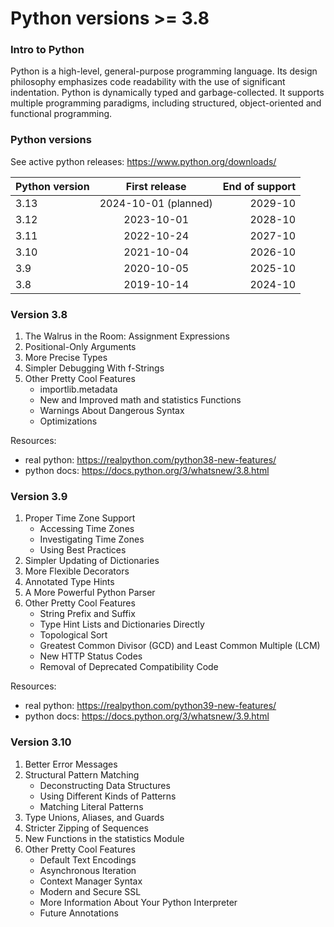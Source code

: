 # Python versions >= 3.8

### Intro to Python
Python is a high-level, general-purpose programming language. Its design philosophy emphasizes code readability with the use of significant indentation. Python is dynamically typed and garbage-collected. It supports multiple programming paradigms, including structured, object-oriented and functional programming.

### Python versions
See active python releases: https://www.python.org/downloads/

| Python version |    First release     | End of support |
|----------------|:--------------------:|---------------:|
| 3.13           | 2024-10-01 (planned) |        2029-10 |
| 3.12           |      2023-10-01      |        2028-10 |
| 3.11           |      2022-10-24      |        2027-10 |
| 3.10           |      2021-10-04      |        2026-10 |
| 3.9            |      2020-10-05      |        2025-10 |
| 3.8            |      2019-10-14      |        2024-10 |
 


### Version 3.8
1. The Walrus in the Room: Assignment Expressions
2. Positional-Only Arguments 
3. More Precise Types 
4. Simpler Debugging With f-Strings 
5. Other Pretty Cool Features 
    - importlib.metadata
    - New and Improved math and statistics Functions
    - Warnings About Dangerous Syntax
    - Optimizations

Resources: 
- real python: https://realpython.com/python38-new-features/
- python docs: https://docs.python.org/3/whatsnew/3.8.html

### Version 3.9
1. Proper Time Zone Support 
    - Accessing Time Zones 
    - Investigating Time Zones
    - Using Best Practices 
2. Simpler Updating of Dictionaries 
3. More Flexible Decorators 
4. Annotated Type Hints 
5. A More Powerful Python Parser
6. Other Pretty Cool Features
    - String Prefix and Suffix
    - Type Hint Lists and Dictionaries Directly
    - Topological Sort
    - Greatest Common Divisor (GCD) and Least Common Multiple (LCM)
    - New HTTP Status Codes
    - Removal of Deprecated Compatibility Code

Resources: 
- real python: https://realpython.com/python39-new-features/
- python docs: https://docs.python.org/3/whatsnew/3.9.html

### Version 3.10
1. Better Error Messages
2. Structural Pattern Matching 
   - Deconstructing Data Structures 
   - Using Different Kinds of Patterns
   - Matching Literal Patterns
3. Type Unions, Aliases, and Guards
4. Stricter Zipping of Sequences
5. New Functions in the statistics Module
6. Other Pretty Cool Features
   - Default Text Encodings
   - Asynchronous Iteration
   - Context Manager Syntax
   - Modern and Secure SSL
   - More Information About Your Python Interpreter
   - Future Annotations